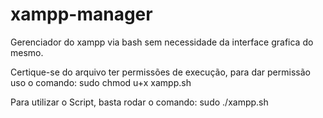 # xampp-manager

Gerenciador do xampp via bash sem necessidade da interface grafica do mesmo.

Certique-se do arquivo ter permissões de execução, para dar permissão uso o comando: 
sudo chmod u+x xampp.sh 

Para utilizar o Script, basta rodar o comando:
sudo ./xampp.sh
